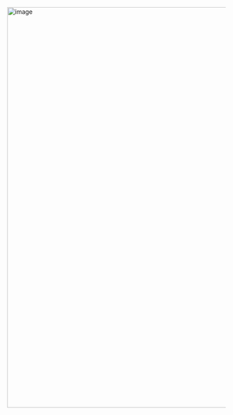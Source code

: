 <img width="1296" height="925" alt="image" src="https://github.com/user-attachments/assets/2e630889-1699-45d7-b85b-8980b3f2cd25" />
